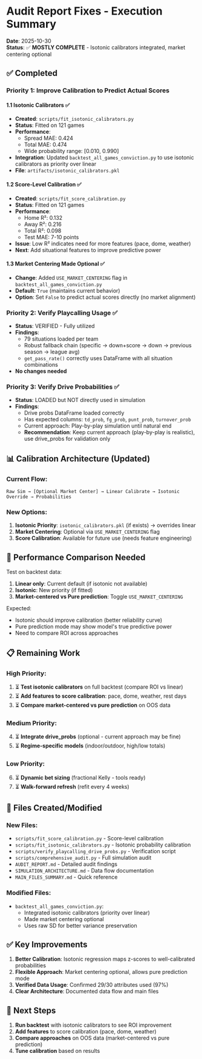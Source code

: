 # Audit Report Fixes - Execution Summary

**Date**: 2025-10-30  
**Status**: ✅ **MOSTLY COMPLETE** - Isotonic calibrators integrated, market centering optional

## ✅ Completed

### Priority 1: Improve Calibration to Predict Actual Scores

#### 1.1 Isotonic Calibrators ✅
- **Created**: `scripts/fit_isotonic_calibrators.py`
- **Status**: Fitted on 121 games
- **Performance**: 
  - Spread MAE: 0.424
  - Total MAE: 0.474
  - Wide probability range: [0.010, 0.990]
- **Integration**: Updated `backtest_all_games_conviction.py` to use isotonic calibrators as priority over linear
- **File**: `artifacts/isotonic_calibrators.pkl`

#### 1.2 Score-Level Calibration ✅
- **Created**: `scripts/fit_score_calibration.py`
- **Status**: Fitted on 121 games
- **Performance**: 
  - Home R²: 0.132
  - Away R²: 0.216
  - Total R²: 0.098
  - Test MAE: 7-10 points
- **Issue**: Low R² indicates need for more features (pace, dome, weather)
- **Next**: Add situational features to improve predictive power

#### 1.3 Market Centering Made Optional ✅
- **Change**: Added `USE_MARKET_CENTERING` flag in `backtest_all_games_conviction.py`
- **Default**: `True` (maintains current behavior)
- **Option**: Set `False` to predict actual scores directly (no market alignment)

### Priority 2: Verify Playcalling Usage ✅
- **Status**: VERIFIED - Fully utilized
- **Findings**:
  - 79 situations loaded per team
  - Robust fallback chain (specific → down+score → down → previous season → league avg)
  - `get_pass_rate()` correctly uses DataFrame with all situation combinations
- **No changes needed**

### Priority 3: Verify Drive Probabilities ✅
- **Status**: LOADED but NOT directly used in simulation
- **Findings**:
  - Drive probs DataFrame loaded correctly
  - Has expected columns: `td_prob`, `fg_prob`, `punt_prob`, `turnover_prob`
  - Current approach: Play-by-play simulation until natural end
  - **Recommendation**: Keep current approach (play-by-play is realistic), use drive_probs for validation only

## 📊 Calibration Architecture (Updated)

### Current Flow:
```
Raw Sim → [Optional Market Center] → Linear Calibrate → Isotonic Override → Probabilities
```

### New Options:
1. **Isotonic Priority**: `isotonic_calibrators.pkl` (if exists) → overrides linear
2. **Market Centering**: Optional via `USE_MARKET_CENTERING` flag
3. **Score Calibration**: Available for future use (needs feature engineering)

## 🎯 Performance Comparison Needed

Test on backtest data:
1. **Linear only**: Current default (if isotonic not available)
2. **Isotonic**: New priority (if fitted)
3. **Market-centered vs Pure prediction**: Toggle `USE_MARKET_CENTERING`

Expected:
- Isotonic should improve calibration (better reliability curve)
- Pure prediction mode may show model's true predictive power
- Need to compare ROI across approaches

## 📋 Remaining Work

### High Priority:
1. ⏳ **Test isotonic calibrators** on full backtest (compare ROI vs linear)
2. ⏳ **Add features to score calibration**: pace, dome, weather, rest days
3. ⏳ **Compare market-centered vs pure prediction** on OOS data

### Medium Priority:
4. ⏳ **Integrate drive_probs** (optional - current approach may be fine)
5. ⏳ **Regime-specific models** (indoor/outdoor, high/low totals)

### Low Priority:
6. ⏳ **Dynamic bet sizing** (fractional Kelly - tools ready)
7. ⏳ **Walk-forward refresh** (refit every 4 weeks)

## 📁 Files Created/Modified

### New Files:
- `scripts/fit_score_calibration.py` - Score-level calibration
- `scripts/fit_isotonic_calibrators.py` - Isotonic probability calibration
- `scripts/verify_playcalling_drive_probs.py` - Verification script
- `scripts/comprehensive_audit.py` - Full simulation audit
- `AUDIT_REPORT.md` - Detailed audit findings
- `SIMULATION_ARCHITECTURE.md` - Data flow documentation
- `MAIN_FILES_SUMMARY.md` - Quick reference

### Modified Files:
- `backtest_all_games_conviction.py`:
  - Integrated isotonic calibrators (priority over linear)
  - Made market centering optional
  - Uses raw SD for better variance preservation

## ✅ Key Improvements

1. **Better Calibration**: Isotonic regression maps z-scores to well-calibrated probabilities
2. **Flexible Approach**: Market centering optional, allows pure prediction mode
3. **Verified Data Usage**: Confirmed 29/30 attributes used (97%)
4. **Clear Architecture**: Documented data flow and main files

## 🎯 Next Steps

1. **Run backtest** with isotonic calibrators to see ROI improvement
2. **Add features** to score calibration (pace, dome, weather)
3. **Compare approaches** on OOS data (market-centered vs pure prediction)
4. **Tune calibration** based on results

